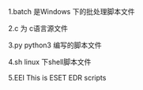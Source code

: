 1.batch 是Windows 下的批处理脚本文件

2.c 为 c语言源文件

3.py python3 编写的脚本文件

4.sh linux 下shell脚本文件

5.EEI This is ESET EDR scripts
